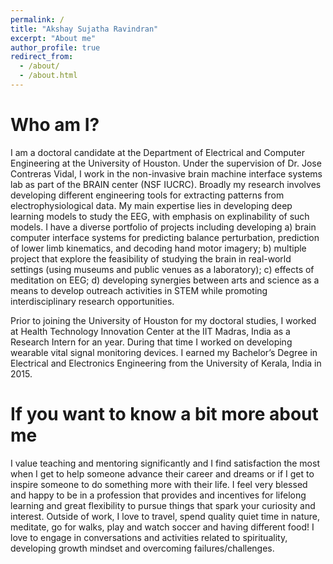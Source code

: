 ```yaml
---
permalink: /
title: "Akshay Sujatha Ravindran"
excerpt: "About me"
author_profile: true
redirect_from: 
  - /about/
  - /about.html
---
```



Who am I?
======
I am a doctoral candidate at the Department of Electrical and Computer Engineering at the University of Houston. Under the supervision of Dr. Jose Contreras Vidal, I work in the non-invasive brain machine interface systems lab as part of the BRAIN center (NSF IUCRC). Broadly my research involves developing different engineering tools for extracting patterns from electrophysiological data. My main expertise lies in developing deep learning models to study the EEG, with emphasis on explinability of such models. I have a diverse portfolio of projects including developing a) brain computer interface systems for predicting balance perturbation, prediction of lower limb kinematics, and decoding hand motor imagery; b) multiple project that explore the feasibility of studying the brain in real-world settings (using museums and public venues as a laboratory); c) effects of meditation on EEG; d) developing synergies between arts and science as a means to develop outreach activities in STEM while promoting interdisciplinary research opportunities. 

Prior to joining the University of Houston for my doctoral studies, I worked at Health Technology Innovation Center at the IIT Madras, India as a Research Intern for an year. During that time I worked on developing wearable vital signal monitoring devices. I earned my Bachelor’s Degree in Electrical and Electronics Engineering from the University of Kerala, India in 2015.


If you want to know a bit more about me
======
I value teaching and mentoring significantly and I find satisfaction the most when I get to help someone advance their career and dreams or if I get to inspire someone to do something more with their life. I feel very blessed and happy to be in a profession that provides and incentives for lifelong learning and great flexibility to pursue things that spark your curiosity and interest. Outside of work, I love to travel, spend quality quiet time in nature, meditate, go for walks, play and watch soccer and having different food! I love to engage in conversations and activities related to spirituality, developing growth mindset and overcoming failures/challenges.  
